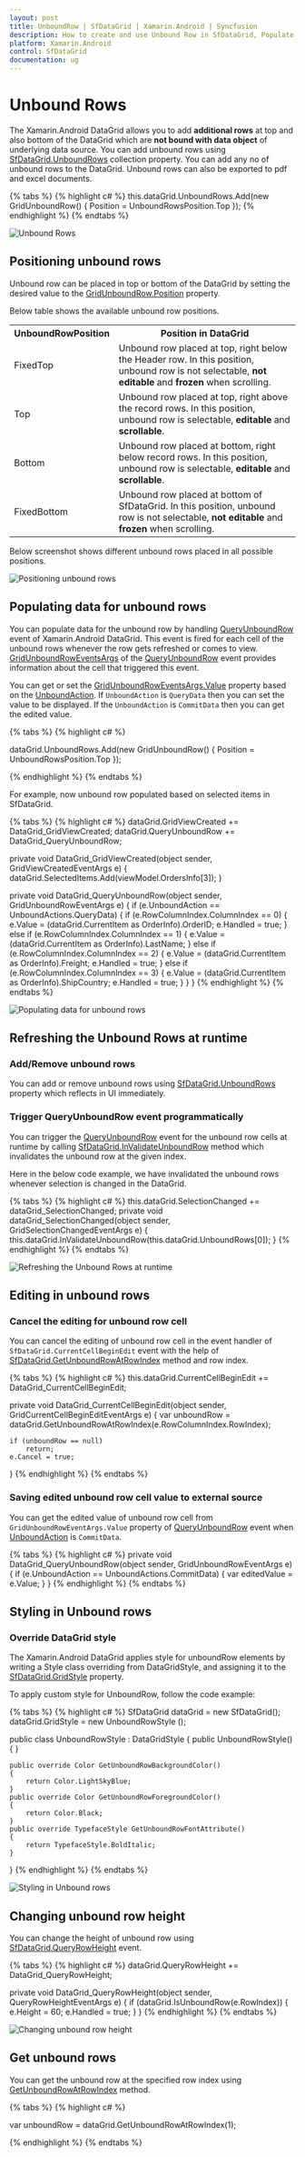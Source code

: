 ```yaml
---
layout: post
title: UnboundRow | SfDataGrid | Xamarin.Android | Syncfusion
description: How to create and use Unbound Row in SfDataGrid, Populate data for unbound rows using event.
platform: Xamarin.Android
control: SfDataGrid
documentation: ug
---
```


# Unbound Rows 

The Xamarin.Android DataGrid allows you to add **additional rows** at top and also bottom of the DataGrid which are **not bound with data object** of underlying data source. You can add unbound rows using [SfDataGrid.UnboundRows](https://help.syncfusion.com/cr/xamarin-android/Syncfusion.SfDataGrid.GridUnboundRow.html) collection property. You can add any no of unbound rows to the DataGrid. Unbound rows can also be exported to pdf and excel documents.


{% tabs %}
{% highlight c# %}
this.dataGrid.UnboundRows.Add(new GridUnboundRow() { Position = UnboundRowsPosition.Top });
{% endhighlight %}
{% endtabs %}

![Unbound Rows](SfDataGrid_images\UnboundRows.png)


## Positioning unbound rows

Unbound row can be placed in top or bottom of the DataGrid by setting the desired value to the [GridUnboundRow.Position](https://help.syncfusion.com/cr/xamarin-android/Syncfusion.SfDataGrid.GridUnboundRow.html#Syncfusion_SfDataGrid_GridUnboundRow_Position) property.

Below table shows the available unbound row positions.

<table>
<tr>
<th>
UnboundRowPosition
</th>
<th>
Position in DataGrid
</th>
</tr>
<tr>
<td>
FixedTop
</td>
<td>
Unbound row placed at top, right below the Header row. In this position, unbound row is not selectable, <b>not editable</b> and <b>frozen</b> when scrolling.
</td>
</tr>
<tr>
<td>
Top
</td>
<td>
Unbound row placed at top, right above the record rows. In this position, unbound row is selectable, <b>editable</b> and <b>scrollable</b>.
</td>
</tr>
<tr>
<td>
Bottom
</td>
<td>
Unbound row placed at bottom, right below record rows. In this position, unbound row is selectable, <b>editable</b> and <b>scrollable</b>.
</td>
</tr>
<tr>
<td>
FixedBottom
</td>
<td>
Unbound row placed at bottom of SfDataGrid. In this position, unbound row is not selectable, <b>not editable</b> and <b>frozen</b> when scrolling.
</td>
</tr>
</table>

Below screenshot shows different unbound rows placed in all possible positions.

![Positioning unbound rows](SfDataGrid_images\Positioning_unboundrows.png)

## Populating data for unbound rows

You can populate data for the unbound row by handling [QueryUnboundRow](https://help.syncfusion.com/cr/xamarin-android/Syncfusion.SfDataGrid.SfDataGrid.html) event of Xamarin.Android DataGrid. This event is fired for each cell of the unbound rows whenever the row gets refreshed or comes to view. 
[GridUnboundRowEventsArgs](https://help.syncfusion.com/cr/xamarin-android/Syncfusion.SfDataGrid.GridUnboundRowEventArgs.html) of the [QueryUnboundRow](https://help.syncfusion.com/cr/xamarin-android/Syncfusion.SfDataGrid.SfDataGrid.html) event provides information about the cell that triggered this event.

You can get or set the [GridUnboundRowEventsArgs.Value](https://help.syncfusion.com/cr/xamarin-android/Syncfusion.SfDataGrid.GridUnboundRowEventArgs.html#Syncfusion_SfDataGrid_GridUnboundRowEventArgs_Value) property based on the [UnboundAction](https://help.syncfusion.com/cr/xamarin-android/Syncfusion.SfDataGrid.GridUnboundRowEventArgs.html#Syncfusion_SfDataGrid_GridUnboundRowEventArgs_UnboundAction). If `UnboundAction` is `QueryData` then you can set the value to be displayed. If the `UnboundAction` is `CommitData` then you can get the edited value.

{% tabs %}
{% highlight c# %}

dataGrid.UnboundRows.Add(new GridUnboundRow() { Position = UnboundRowsPosition.Top });

{% endhighlight %}
{% endtabs %}

For example, now unbound row populated based on selected items in SfDataGrid.


{% tabs %}
{% highlight c# %}
dataGrid.GridViewCreated += DataGrid_GridViewCreated;
dataGrid.QueryUnboundRow += DataGrid_QueryUnboundRow;

private void DataGrid_GridViewCreated(object sender, GridViewCreatedEventArgs e)
{
    dataGrid.SelectedItems.Add(viewModel.OrdersInfo[3]); 
}

private void DataGrid_QueryUnboundRow(object sender, GridUnboundRowEventArgs e)
{
    if (e.UnboundAction == UnboundActions.QueryData)
    {
        if (e.RowColumnIndex.ColumnIndex == 0)
        {
         e.Value = (dataGrid.CurrentItem as OrderInfo).OrderID;
         e.Handled = true;
        }
        else if (e.RowColumnIndex.ColumnIndex == 1)
        {
         e.Value = (dataGrid.CurrentItem as OrderInfo).LastName;
        }
        else if (e.RowColumnIndex.ColumnIndex == 2)
        {
          e.Value = (dataGrid.CurrentItem as OrderInfo).Freight;
          e.Handled = true;
        }
        else if (e.RowColumnIndex.ColumnIndex == 3)
        {
           e.Value = (dataGrid.CurrentItem as OrderInfo).ShipCountry;
           e.Handled = true;
        }
    }
}
{% endhighlight %}
{% endtabs %}

![Populating data for unbound rows](SfDataGrid_images\PopulatingUnboundRow.png)

## Refreshing the Unbound Rows at runtime


### Add/Remove unbound rows

You can add or remove unbound rows using [SfDataGrid.UnboundRows](https://help.syncfusion.com/cr/xamarin-android/Syncfusion.SfDataGrid.UnboundRows.html) property which reflects in UI immediately.
 
### Trigger QueryUnboundRow event programmatically
 
You can trigger the [QueryUnboundRow](https://help.syncfusion.com/cr/xamarin-android/Syncfusion.SfDataGrid.SfDataGrid.html) event for the unbound row cells at runtime by calling [SfDataGrid.InValidateUnboundRow](https://help.syncfusion.com/cr/xamarin-android/Syncfusion.SfDataGrid.SfDataGrid.html#Syncfusion_SfDataGrid_SfDataGrid_InvalidateUnboundRow_Syncfusion_SfDataGrid_GridUnboundRow_System_Boolean_) method which invalidates the unbound row at the given index.

Here in the below code example, we have invalidated the unbound rows whenever selection is changed in the DataGrid.

{% tabs %}
{% highlight c# %}
this.dataGrid.SelectionChanged += dataGrid_SelectionChanged;
private void dataGrid_SelectionChanged(object sender, GridSelectionChangedEventArgs e)
{
    this.dataGrid.InValidateUnboundRow(this.dataGrid.UnboundRows[0]);
}
{% endhighlight %}
{% endtabs %}

![Refreshing the Unbound Rows at runtime](SfDataGrid_images\UnboundRowRuntime.png)

## Editing in unbound rows

### Cancel the editing for unbound row cell

You can cancel the editing of unbound row cell in the event handler of  `SfDataGrid.CurrentCellBeginEdit` event with the help of [SfDataGrid.GetUnboundRowAtRowIndex](https://help.syncfusion.com/cr/xamarin-android/Syncfusion.SfDataGrid.GridIndexResolver.html#Syncfusion_SfDataGrid_GridIndexResolver_GetUnboundRowAtRowIndex_Syncfusion_SfDataGrid_SfDataGrid_System_Int32_) method and row index.


{% tabs %}
{% highlight c# %}
this.dataGrid.CurrentCellBeginEdit += DataGrid_CurrentCellBeginEdit;

private void DataGrid_CurrentCellBeginEdit(object sender, GridCurrentCellBeginEditEventArgs e)
{
    var unboundRow = dataGrid.GetUnboundRowAtRowIndex(e.RowColumnIndex.RowIndex);

    if (unboundRow == null)
        return;
    e.Cancel = true;
}
{% endhighlight %}
{% endtabs %}

### Saving edited unbound row cell value to external source

You can get the edited value of unbound row cell from `GridUnboundRowEventArgs.Value` property of [QueryUnboundRow](https://help.syncfusion.com/cr/xamarin-android/Syncfusion.SfDataGrid.SfDataGrid.html) event when [UnboundAction](https://help.syncfusion.com/cr/xamarin-android/Syncfusion.SfDataGrid.GridUnboundRowEventArgs.html#Syncfusion_SfDataGrid_GridUnboundRowEventArgs_UnboundAction) is `CommitData`.

{% tabs %}
{% highlight c# %}
 private void DataGrid_QueryUnboundRow(object sender, GridUnboundRowEventArgs e)
{
    if (e.UnboundAction == UnboundActions.CommitData)
    {
       var editedValue = e.Value;
    }
}
{% endhighlight %}
{% endtabs %}

## Styling in Unbound rows

### Override DataGrid style
The Xamarin.Android DataGrid applies style for unboundRow elements by writing a Style class overriding from DataGridStyle, and assigning it to the [SfDataGrid.GridStyle](https://help.syncfusion.com/cr/xamarin-android/Syncfusion.SfDataGrid.SfDataGrid.html#Syncfusion_SfDataGrid_SfDataGrid_GridStyle) property.

To apply custom style for UnboundRow, follow the code example:

{% tabs %}
{% highlight c# %}
SfDataGrid dataGrid = new SfDataGrid();
dataGrid.GridStyle = new UnboundRowStyle ();

public class UnboundRowStyle : DataGridStyle
{
    public UnboundRowStyle()
    {
    }

    public override Color GetUnboundRowBackgroundColor()
    {
        return Color.LightSkyBlue;
    }
    public override Color GetUnboundRowForegroundColor()
    {
        return Color.Black;
    }
    public override TypefaceStyle GetUnboundRowFontAttribute()
    {
        return TypefaceStyle.BoldItalic;
    }
}
{% endhighlight %}
{% endtabs %}

![Styling in Unbound rows](SfDataGrid_images\UnboundRowStyle.png)


## Changing unbound row height

You can change the height of unbound row using [SfDataGrid.QueryRowHeight](https://help.syncfusion.com/cr/xamarin-android/Syncfusion.SfDataGrid.SfDataGrid.html) event.


{% tabs %}
{% highlight c# %}
dataGrid.QueryRowHeight += DataGrid_QueryRowHeight;      

private void DataGrid_QueryRowHeight(object sender, QueryRowHeightEventArgs e)
{
    if (dataGrid.IsUnboundRow(e.RowIndex))
    {
        e.Height = 60;
        e.Handled = true;
    }
}
{% endhighlight %}
{% endtabs %}

![Changing unbound row height](SfDataGrid_images\UnboundRowHeight.png)

## Get unbound rows

You can get the unbound row at the specified row index using [GetUnboundRowAtRowIndex](https://help.syncfusion.com/cr/xamarin-android/Syncfusion.SfDataGrid.GridIndexResolver.html#Syncfusion_SfDataGrid_GridIndexResolver_GetUnboundRowAtRowIndex_Syncfusion_SfDataGrid_SfDataGrid_System_Int32_) method.

{% tabs %}
{% highlight c# %}

var unboundRow = dataGrid.GetUnboundRowAtRowIndex(1);

{% endhighlight %}
{% endtabs %}

